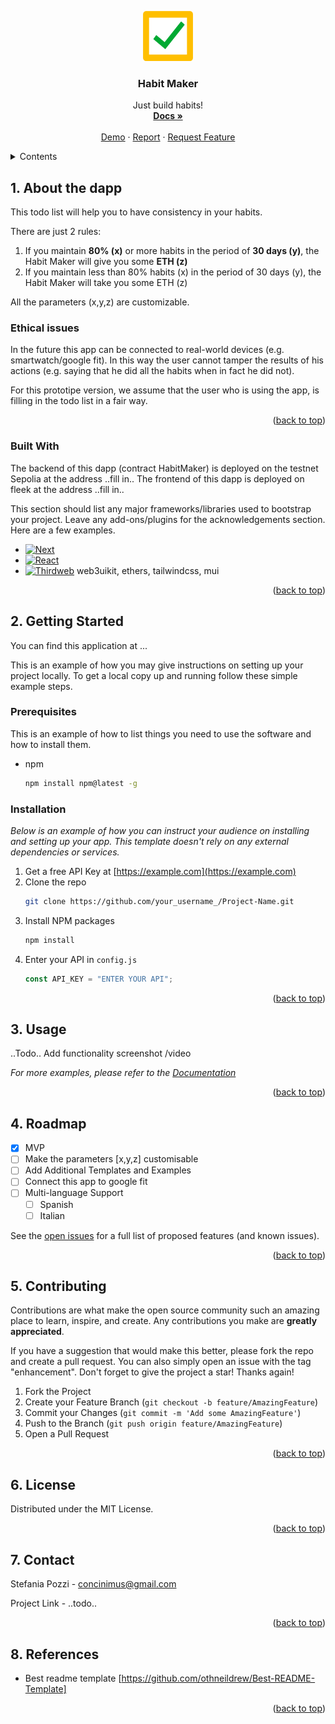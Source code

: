 <a name="readme-top"></a>

<div align="center">
  <a href="https://github.com/othneildrew/Best-README-Template">
    <img src="images/logo.png" alt="Logo" width="80" height="80">
  </a>

  <h3 align="center">Habit Maker</h3>

  <p align="center">
    Just build habits!
    <br />
    <a href="https://github.com/othneildrew/Best-README-Template"><strong>Docs »</strong></a>
    <br />
    <br />
    <a href="https://github.com/othneildrew/Best-README-Template">Demo</a>
    ·
    <a href="https://github.com/othneildrew/Best-README-Template/issues">Report</a>
    ·
    <a href="https://github.com/othneildrew/Best-README-Template/issues">Request Feature</a>
  </p>
</div>

<details>
  <summary>Contents</summary>
  <ol>
    <li>
      <a href="#about-the-project">About the dapp</a>
      <ul>
      <li><a href="#built-with">Ethical issues</a></li>
        <li><a href="#built-with">Built with</a></li>
      </ul>
    </li>
    <li>
      <a href="#getting-started">Getting Started</a>
      <ul>
        <li><a href="#prerequisites">Prerequisites</a></li>
        <li><a href="#installation">Installation</a></li>
      </ul>
    </li>
    <li><a href="#usage">Usage</a></li>
    <li><a href="#roadmap">Roadmap</a></li>
    <li><a href="#contributing">Contributing</a></li>
    <li><a href="#license">License</a></li>
    <li><a href="#contact">Contact</a></li>
    <li><a href="#acknowledgments">References</a></li>
  </ol>
</details>

## 1. About the dapp

This todo list will help you to have consistency in your habits.

There are just 2 rules:

1. If you maintain **80% (x)** or more habits in the period of **30 days (y)**, the Habit Maker will give you some **ETH (z)**
2. If you maintain less than 80% habits (x) in the period of 30 days (y), the Habit Maker will take you some ETH (z)

All the parameters (x,y,z) are customizable.

### Ethical issues

In the future this app can be connected to real-world devices (e.g. smartwatch/google fit). In this way the user cannot tamper the results of his actions (e.g. saying that he did all the habits when in fact he did not).

For this prototipe version, we assume that the user who is using the app, is filling in the todo list in a fair way.

<p align="right">(<a href="#readme-top">back to top</a>)</p>

### Built With

The backend of this dapp (contract HabitMaker) is deployed on the testnet Sepolia at the address ..fill in..
The frontend of this dapp is deployed on fleek at the address ..fill in..

This section should list any major frameworks/libraries used to bootstrap your project. Leave any add-ons/plugins for the acknowledgements section. Here are a few examples.

- [![Next][Next.js]][Next-url]
- [![React][React.js]][React-url]
- [![Thirdweb][Thirdweb.js]][Thirdweb-url]
  web3uikit, ethers, tailwindcss, mui

<p align="right">(<a href="#readme-top">back to top</a>)</p>

## 2. Getting Started

You can find this application at ...

This is an example of how you may give instructions on setting up your project locally.
To get a local copy up and running follow these simple example steps.

### Prerequisites

This is an example of how to list things you need to use the software and how to install them.

- npm
  ```sh
  npm install npm@latest -g
  ```

### Installation

_Below is an example of how you can instruct your audience on installing and setting up your app. This template doesn't rely on any external dependencies or services._

1. Get a free API Key at [https://example.com](https://example.com)
2. Clone the repo
   ```sh
   git clone https://github.com/your_username_/Project-Name.git
   ```
3. Install NPM packages
   ```sh
   npm install
   ```
4. Enter your API in `config.js`
   ```js
   const API_KEY = "ENTER YOUR API";
   ```

<p align="right">(<a href="#readme-top">back to top</a>)</p>

## 3. Usage

..Todo.. Add functionality screenshot /video

_For more examples, please refer to the [Documentation](https://example.com)_

<p align="right">(<a href="#readme-top">back to top</a>)</p>

## 4. Roadmap

- [x] MVP
- [ ] Make the parameters [x,y,z] customisable
- [ ] Add Additional Templates and Examples
- [ ] Connect this app to google fit
- [ ] Multi-language Support
  - [ ] Spanish
  - [ ] Italian

See the [open issues](https://github.com/othneildrew/Best-README-Template/issues) for a full list of proposed features (and known issues).

<p align="right">(<a href="#readme-top">back to top</a>)</p>

## 5. Contributing

Contributions are what make the open source community such an amazing place to learn, inspire, and create. Any contributions you make are **greatly appreciated**.

If you have a suggestion that would make this better, please fork the repo and create a pull request. You can also simply open an issue with the tag "enhancement".
Don't forget to give the project a star! Thanks again!

1. Fork the Project
2. Create your Feature Branch (`git checkout -b feature/AmazingFeature`)
3. Commit your Changes (`git commit -m 'Add some AmazingFeature'`)
4. Push to the Branch (`git push origin feature/AmazingFeature`)
5. Open a Pull Request

<p align="right">(<a href="#readme-top">back to top</a>)</p>

## 6. License

Distributed under the MIT License.

<p align="right">(<a href="#readme-top">back to top</a>)</p>

## 7. Contact

Stefania Pozzi - concinimus@gmail.com

Project Link - ..todo..

<p align="right">(<a href="#readme-top">back to top</a>)</p>

## 8. References

- Best readme template [https://github.com/othneildrew/Best-README-Template]
<p align="right">(<a href="#readme-top">back to top</a>)</p>

[contributors-shield]: https://img.shields.io/github/contributors/othneildrew/Best-README-Template.svg?style=for-the-badge
[contributors-url]: https://github.com/othneildrew/Best-README-Template/graphs/contributors
[forks-shield]: https://img.shields.io/github/forks/othneildrew/Best-README-Template.svg?style=for-the-badge
[forks-url]: https://github.com/othneildrew/Best-README-Template/network/members
[stars-shield]: https://img.shields.io/github/stars/othneildrew/Best-README-Template.svg?style=for-the-badge
[stars-url]: https://github.com/othneildrew/Best-README-Template/stargazers
[issues-shield]: https://img.shields.io/github/issues/othneildrew/Best-README-Template.svg?style=for-the-badge
[issues-url]: https://github.com/othneildrew/Best-README-Template/issues
[license-shield]: https://img.shields.io/github/license/othneildrew/Best-README-Template.svg?style=for-the-badge
[license-url]: https://github.com/othneildrew/Best-README-Template/blob/master/LICENSE.txt
[linkedin-shield]: https://img.shields.io/badge/-LinkedIn-black.svg?style=for-the-badge&logo=linkedin&colorB=555
[linkedin-url]: https://linkedin.com/in/othneildrew
[product-screenshot]: images/screenshot.png
[Next.js]: https://img.shields.io/badge/next.js-000000?style=for-the-badge&logo=nextdotjs&logoColor=white
[Next-url]: https://nextjs.org/
[React.js]: https://img.shields.io/badge/React-20232A?style=for-the-badge&logo=react&logoColor=61DAFB
[React-url]: https://reactjs.org/
[Thirdweb.js]: https://img.shields.io/static/v1?label=web3&message=thirdweb&color=violet
[Thirdweb-url]: https://portal.thirdweb.com//

